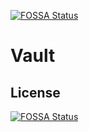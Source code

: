 [![FOSSA Status](https://app.fossa.com/api/projects/git%2Bgithub.com%2Fmattseemon%2FVault.svg?type=shield)](https://app.fossa.com/projects/git%2Bgithub.com%2Fmattseemon%2FVault?ref=badge_shield)

# Vault

## License
[![FOSSA Status](https://app.fossa.com/api/projects/git%2Bgithub.com%2Fmattseemon%2FVault.svg?type=large)](https://app.fossa.com/projects/git%2Bgithub.com%2Fmattseemon%2FVault?ref=badge_large)